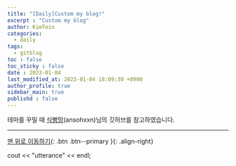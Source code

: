 ```yaml
---
title: "[Daily]Custom my blog!"
excerpt : "Custom my blog"
author: KimTein
categories:
  - daily
tags: 
  - gitblog
toc : false
toc_sticky : false
date : 2023-01-04
last_modified_at: 2023-01-04 18:09:30 +0900
author_profile: true
sidebar_main: true  
publishd : false
---
```

<!-- outline-start -->
테마를 꾸밀 때 [식빵맘][ansohgit](ansohxxn)님의 깃허브를 참고하였습니다.  

[ansohgit]: https://github.com/ansohxxn
<!-- outline-end --> 

---

[맨 위로 이동하기](#){: .btn .btn--primary }{: .align-right}

cout << "utterance" << endl;